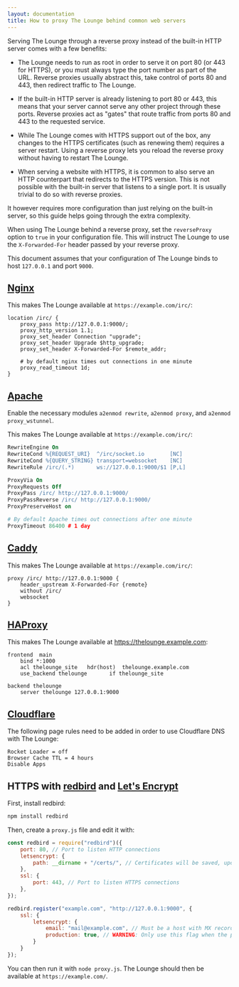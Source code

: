 ```yaml
---
layout: documentation
title: How to proxy The Lounge behind common web servers
---
```


Serving The Lounge through a reverse proxy instead of the built-in HTTP server
comes with a few benefits:

- The Lounge needs to run as root in order to serve it on port 80 (or 443 for
  HTTPS), or you must always type the port number as part of the URL. Reverse
  proxies usually abstract this, take control of ports 80 and 443, then redirect
  traffic to The Lounge.

- If the built-in HTTP server is already listening to port 80 or 443, this means
  that your server cannot serve any other project through these ports. Reverse
  proxies act as "gates" that route traffic from ports 80 and 443 to the
  requested service.

- While The Lounge comes with HTTPS support out of the box, any changes to the
  HTTPS certificates (such as renewing them) requires a server restart. Using a
  reverse proxy lets you reload the reverse proxy without having to restart The
  Lounge.

- When serving a website with HTTPS, it is common to also serve an HTTP
  counterpart that redirects to the HTTPS version. This is not possible with the
  built-in server that listens to a single port. It is usually trivial to do so
  with reverse proxies.

It however requires more configuration than just relying on the built-in server,
so this guide helps going through the extra complexity.

When using The Lounge behind a reverse proxy, set the `reverseProxy` option to
`true` in your configuration file. This will instruct The Lounge to use the
`X-Forwarded-For` header passed by your reverse proxy.

This document assumes that your configuration of The Lounge binds to host
`127.0.0.1` and port `9000`.

## [Nginx](https://nginx.org/en/)

This makes The Lounge available at `https://example.com/irc/`:

```nginx
location /irc/ {
	proxy_pass http://127.0.0.1:9000/;
	proxy_http_version 1.1;
	proxy_set_header Connection "upgrade";
	proxy_set_header Upgrade $http_upgrade;
	proxy_set_header X-Forwarded-For $remote_addr;

	# by default nginx times out connections in one minute
	proxy_read_timeout 1d;
}
```

## [Apache](https://httpd.apache.org/)

Enable the necessary modules `a2enmod rewrite`, `a2enmod proxy`, and
`a2enmod proxy_wstunnel`.

This makes The Lounge available at `https://example.com/irc/`:

```apache
RewriteEngine On
RewriteCond %{REQUEST_URI}  ^/irc/socket.io        [NC]
RewriteCond %{QUERY_STRING} transport=websocket    [NC]
RewriteRule /irc/(.*)       ws://127.0.0.1:9000/$1 [P,L]

ProxyVia On
ProxyRequests Off
ProxyPass /irc/ http://127.0.0.1:9000/
ProxyPassReverse /irc/ http://127.0.0.1:9000/
ProxyPreserveHost on

# By default Apache times out connections after one minute
ProxyTimeout 86400 # 1 day
```

## [Caddy](https://caddyserver.com/)

This makes The Lounge available at `https://example.com/irc/`:

```
proxy /irc/ http://127.0.0.1:9000 {
	header_upstream X-Forwarded-For {remote}
	without /irc/
	websocket
}
```

## [HAProxy](http://www.haproxy.org/)

This makes The Lounge available at https://thelounge.example.com:

```
frontend  main
	bind *:1000
	acl thelounge_site   hdr(host)  thelounge.example.com
	use_backend thelounge       if thelounge_site

backend thelounge
	server thelounge 127.0.0.1:9000
```

## [Cloudflare](https://www.cloudflare.com/)

The following page rules need to be added in order to use Cloudflare DNS with
The Lounge:

```
Rocket Loader = off
Browser Cache TTL = 4 hours
Disable Apps
```

## HTTPS with [redbird](https://www.npmjs.com/package/redbird) and [Let's Encrypt](https://letsencrypt.org/)

First, install redbird:

```sh
npm install redbird
```

Then, create a `proxy.js` file and edit it with:

```js
const redbird = require("redbird")({
	port: 80, // Port to listen HTTP connections
	letsencrypt: {
		path: __dirname + "/certs/", // Certificates will be saved, updated and archived there
	},
	ssl: {
		port: 443, // Port to listen HTTPS connections
	},
});

redbird.register("example.com", "http://127.0.0.1:9000", {
	ssl: {
		letsencrypt: {
			email: "mail@example.com", // Must be a host with MX record
			production: true, // WARNING: Only use this flag when the proxy is verified to work correctly to avoid being banned!
		}
	}
});
```

You can then run it with `node proxy.js`. The Lounge should then be available at
`https://example.com/`.
